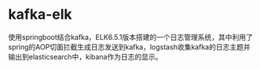# kafka-elk
使用springboot结合kafka，ELK6.5.1版本搭建的一个日志管理系统，其中利用了spring的AOP切面拦截生成日志发送到kafka，logstash收集kafka的日志主题并输出到elasticsearch中，kibana作为日志的显示。
